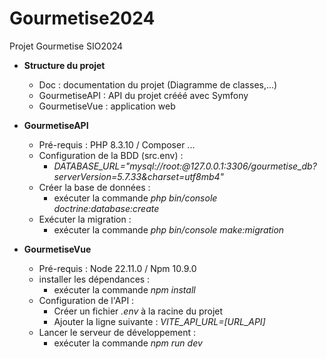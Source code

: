 # Gourmetise2024
Projet Gourmetise SIO2024

- **Structure du projet**  
    - Doc : documentation du projet (Diagramme de classes,...)
    - GourmetiseAPI : API du projet crééé avec Symfony
    - GourmetiseVue : application web


- **GourmetiseAPI**
    - Pré-requis : PHP 8.3.10 / Composer ...
    - Configuration de la BDD (src\.env) :  
    	- *DATABASE_URL="mysql://root:@127.0.0.1:3306/gourmetise_db?serverVersion=5.7.33&charset=utf8mb4"*
    - Créer la base de données :  
    	- exécuter la commande *php bin/console doctrine:database:create*
    - Exécuter la migration :  
    	- exécuter la commande *php bin/console make:migration*
      

- **GourmetiseVue**
    - Pré-requis : Node 22.11.0 / Npm 10.9.0
    - installer les dépendances :  
        - exécuter la commande *npm install*
    - Configuration de l'API :
      - Créer un fichier *.env* à la racine du projet
      - Ajouter la ligne suivante : *VITE_API_URL=[URL_API]*
    - Lancer le serveur de développement :
        - exécuter la commande *npm run dev*
